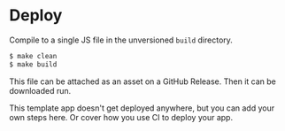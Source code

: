 # Deploy

Compile to a single JS file in the unversioned `build` directory.

```sh
$ make clean
$ make build
```

This file can be attached as an asset on a GitHub Release. Then it can be downloaded run.

This template app doesn't get deployed anywhere, but you can add your own steps here. Or cover how you use CI to deploy your app.
